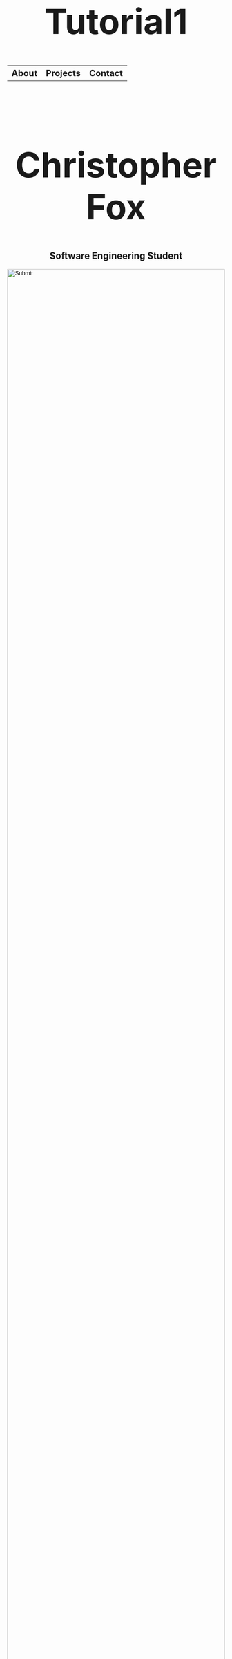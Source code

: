 # Tutorial1
<!DOCTYPE html>
<html>
	<head>
	<style>
	h1 {text-align: center; font-size: 80px;}
	h2 {text-align: center;}
	th {font-size: 20px;}
	</style>
	<title>Christopher Fox</title>
	</head>
	<body>
		<table style="width:100%">
			<tr>
			<th>About</th>
			<th>Projects</th>
			<th>Contact</th>
		</table><br>
		<p>
		<h1>Christopher Fox</h1>
		<h2>Software Engineering Student</h2>
		<input type="image"
		src="images\coverpage.jpg"
		width="100%" height="100%"/>
		</p>
